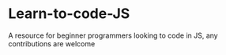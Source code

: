 # Learn-to-code-JS
A resource for beginner programmers looking to code in JS, any contributions are welcome
